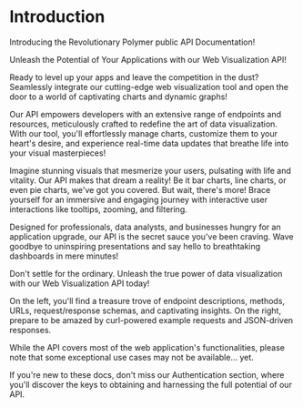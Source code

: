 # Introduction

Introducing the Revolutionary Polymer public API Documentation!

Unleash the Potential of Your Applications with our Web Visualization API!

Ready to level up your apps and leave the competition in the dust? Seamlessly integrate our cutting-edge web visualization tool and open the door to a world of captivating charts and dynamic graphs!

Our API empowers developers with an extensive range of endpoints and resources, meticulously crafted to redefine the art of data visualization. With our tool, you'll effortlessly manage charts, customize them to your heart's desire, and experience real-time data updates that breathe life into your visual masterpieces!

Imagine stunning visuals that mesmerize your users, pulsating with life and vitality. Our API makes that dream a reality! Be it bar charts, line charts, or even pie charts, we've got you covered. But wait, there's more! Brace yourself for an immersive and engaging journey with interactive user interactions like tooltips, zooming, and filtering.

Designed for professionals, data analysts, and businesses hungry for an application upgrade, our API is the secret sauce you've been craving. Wave goodbye to uninspiring presentations and say hello to breathtaking dashboards in mere minutes!

Don't settle for the ordinary. Unleash the true power of data visualization with our Web Visualization API today!

On the left, you'll find a treasure trove of endpoint descriptions, methods, URLs, request/response schemas, and captivating insights. On the right, prepare to be amazed by curl-powered example requests and JSON-driven responses.

While the API covers most of the web application's functionalities, please note that some exceptional use cases may not be available... yet.

If you're new to these docs, don't miss our Authentication section, where you'll discover the keys to obtaining and harnessing the full potential of our API.